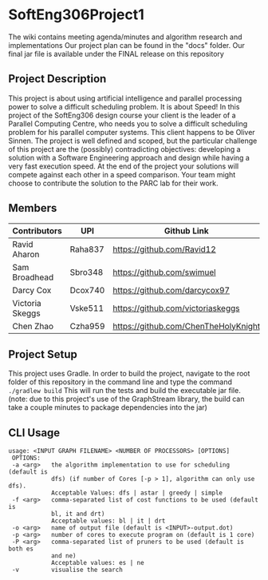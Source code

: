 # SoftEng306Project1
The wiki contains meeting agenda/minutes and algorithm research and implementations
Our project plan can be found in the "docs" folder. Our final jar file is available under the FINAL release on this repository
## Project Description
This project is about using artificial intelligence and parallel processing power to solve a difficult
scheduling problem. It is about Speed! In this project of the SoftEng306 design course your client is
the leader of a Parallel Computing Centre, who needs you to solve a difficult scheduling problem for
his parallel computer systems. This client happens to be Oliver Sinnen. The project is well defined
and scoped, but the particular challenge of this project are the (possibly) contradicting objectives:
developing a solution with a Software Engineering approach and design while having a very fast
execution speed. At the end of the project your solutions will compete against each other in a speed
comparison. Your team might choose to contribute the solution to the PARC lab for their work.

## Members
| Contributors      | UPI         | Github Link                             |
| ----------------- | ----------- | --------------------------------------- |
| Ravid Aharon      | Raha837     | https://github.com/Ravid12              |
| Sam Broadhead     | Sbro348     | https://github.com/swimuel              |
| Darcy Cox         | Dcox740     | https://github.com/darcycox97           |
| Victoria Skeggs   | Vske511     | https://github.com/victoriaskeggs       |
| Chen Zhao         | Czha959     | https://github.com/ChenTheHolyKnight    |

## Project Setup
This project uses Gradle. In order to build the project, navigate to the root folder of this repository 
in the command line and type the command
`./gradlew build`
This will run the tests and build the executable jar file. (note: due to this project's use of the GraphStream
library, the build can take a couple minutes to package dependencies into the jar)

## CLI Usage
```
usage: <INPUT GRAPH FILENAME> <NUMBER OF PROCESSORS> [OPTIONS]
 OPTIONS:
 -a <arg>   the algorithm implementation to use for scheduling (default is
            dfs) (if number of Cores [-p > 1], algorithm can only use dfs).
            Acceptable Values: dfs | astar | greedy | simple
 -f <arg>   comma-separated list of cost functions to be used (default is
            bl, it and drt)
            Acceptable values: bl | it | drt
 -o <arg>   name of output file (default is <INPUT>-output.dot)
 -p <arg>   number of cores to execute program on (default is 1 core)
 -P <arg>   comma-separated list of pruners to be used (default is both es
            and ne)
            Acceptable values: es | ne
 -v         visualise the search
```


    
